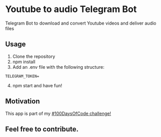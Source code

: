 # Youtube to audio Telegram Bot

Telegram Bot to download and convert Youtube videos and deliver audio files

## Usage

1. Clone the repository
2. npm install
3. Add an .env file with the following structure:

```
TELEGRAM_TOKEN=

```

4. npm start and have fun!

## Motivation

This app is part of my [#100DaysOfCode challenge!][1]

## Feel free to contribute.

[1]: https://twitter.com/ggangix/status/1328031248808349696
